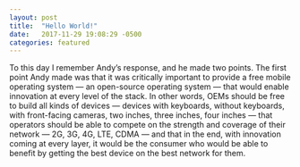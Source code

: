 ```yaml
---
layout: post
title:  "Hello World!"
date:   2017-11-29 19:08:29 -0500
categories: featured
---
```



To this day I remember Andy’s response, and he made two points. The first point Andy made was that it was critically important to provide a free mobile operating system — an open-source operating system — that would enable innovation at every level of the stack. In other words, OEMs should be free to build all kinds of devices — devices with keyboards, without keyboards, with front-facing cameras, two inches, three inches, four inches — that operators should be able to compete on the strength and coverage of their network — 2G, 3G, 4G, LTE, CDMA — and that in the end, with innovation coming at every layer, it would be the consumer who would be able to benefit by getting the best device on the best network for them.